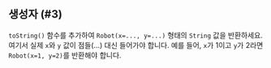 ## 생성자 (#3)

`toString()` 함수를 추가하여 `Robot(x=..., y=...)` 형태의 `String` 값을 반환하세요. 여기서 실제 `x`와 `y` 값이 점들(...) 대신 들어가야 합니다. 예를 들어, `x`가 1이고 `y`가 2라면 `Robot(x=1, y=2)`를 반환해야 합니다.